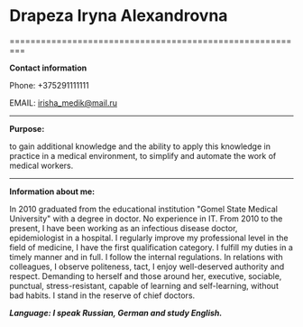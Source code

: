 # Drapeza Iryna Alexandrovna

 =========================================================

**Contact information** 

 Phone:                       +375291111111  
        
 EMAIL:                       irisha_medik@mail.ru

---
**Purpose:**

 to gain additional knowledge and the ability to apply this knowledge in practice in a medical environment, to simplify and automate the work of medical workers.

---
**Information about me:** 

In 2010 graduated from the educational institution "Gomel State Medical University" with a degree in doctor. No experience in IT. 
From 2010 to the present, I have been working as an infectious disease doctor, epidemiologist in a hospital. 
I regularly improve my professional level in the field of medicine, I have the first qualification category.  I fulfill my duties in a timely manner and in full. 
I follow the internal regulations. In relations with colleagues, I observe politeness, tact, I enjoy well-deserved authority and respect. 
Demanding to herself and those around her, executive, sociable, punctual, stress-resistant, capable of learning and self-learning, without bad habits. I stand in the reserve of chief doctors.

***Language:           I speak Russian, German and study English.***
